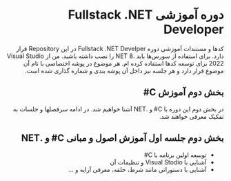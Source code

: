 ﻿<div dir="rtl">

# دوره آموزشی Fullstack .NET Developer 
کدها و مستندات آموزشی دوره Fullstack .NET Develper در این Repository قرار دارد. برای استفاده از سورس‌ها باید .NET 8 را نصب داشته باشید. من از Visual Studio 2022 برای توسعه کد‌ها استفاده کرده ام. هر موضوع در پوشه اختصاصی با نام آن موضوع قرار دارد و هر جلسه نیز داخل آن پوشه بندی و شماره گذاری شده است.


## بخش دوم آموزش C#
در بخش دوم این دوره با C# و .NET آشنا خواهیم شد. در ادامه سرفصلها و جلسات به تفکیک معرفی خواهند شد.
## بخش دوم جلسه اول آموزش اصول و مبانی C# و .NET
<ul>
  <li>توسعه اولین برنامه با C#</li>
  <li>آشنایی با Visual Stodio و تنظیمات آن</li>
  <li>آشنایی با دستوراتی مانند شرط، حلقه، معرفی آرایه و ...</li>
</ul>

